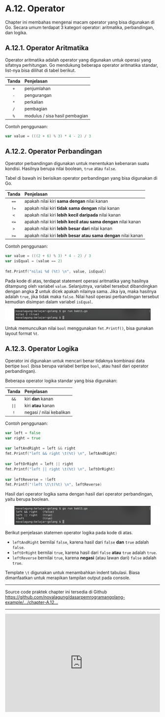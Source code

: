 # A.12. Operator

Chapter ini membahas mengenai macam operator yang bisa digunakan di Go. Secara umum terdapat 3 kategori operator: aritmatika, perbandingan, dan logika.

## A.12.1. Operator Aritmatika

Operator aritmatika adalah operator yang digunakan untuk operasi yang sifatnya perhitungan. Go mendukung beberapa operator aritmatika standar, list-nya bisa dilihat di tabel berikut.

| Tanda | Penjelasan                     |
|:-----:|:------------------------------ |
|  `+`  | penjumlahan                    |
|  `-`  | pengurangan                    |
|  `*`  | perkalian                      |
|  `/`  | pembagian                      |
|  `%`  | modulus / sisa hasil pembagian |

Contoh penggunaan:

```go
var value = (((2 + 6) % 3) * 4 - 2) / 3
```

## A.12.2. Operator Perbandingan

Operator perbandingan digunakan untuk menentukan kebenaran suatu kondisi. Hasilnya berupa nilai boolean, `true` atau `false`.

Tabel di bawah ini berisikan operator perbandingan yang bisa digunakan di Go.

|  Tanda  | Penjelasan                                                     |
|:-------:|:-------------------------------------------------------------- |
|  `==`   | apakah nilai kiri **sama dengan** nilai kanan                  |
|  `!=`   | apakah nilai kiri **tidak sama dengan** nilai kanan            |
| `<`  | apakah nilai kiri **lebih kecil daripada** nilai kanan         |
| `<=` | apakah nilai kiri **lebih kecil atau sama dengan** nilai kanan |
| `>`  | apakah nilai kiri **lebih besar dari** nilai kanan             |
| `>=` | apakah nilai kiri **lebih besar atau sama dengan** nilai kanan |

Contoh penggunaan:

```go
var value = (((2 + 6) % 3) * 4 - 2) / 3
var isEqual = (value == 2)

fmt.Printf("nilai %d (%t) \n", value, isEqual)
```

Pada kode di atas, terdapat statement operasi aritmatika yang hasilnya ditampung oleh variabel `value`. Selanjutnya, variabel tersebut dibandingkan dengan angka **2** untuk dicek apakah nilainya sama. Jika iya, maka hasilnya adalah `true`, jika tidak maka `false`. Nilai hasil operasi perbandingan tersebut kemudian disimpan dalam variabel `isEqual`.

![Penggunaan operator perbandingan](images/A_operator_1_operator_comparison.png)

Untuk memunculkan nilai `bool` menggunakan `fmt.Printf()`, bisa gunakan layout format `%t`.

## A.12.3. Operator Logika

Operator ini digunakan untuk mencari benar tidaknya kombinasi data bertipe `bool` (bisa berupa variabel bertipe `bool`, atau hasil dari operator perbandingan).

Beberapa operator logika standar yang bisa digunakan:

|           Tanda           | Penjelasan               |
|:-------------------------:|:------------------------ |
|       `&&`        | kiri **dan** kanan       |
| <code>&#124;&#124;</code> | kiri **atau** kanan      |
|            `!`            | negasi / nilai kebalikan |

Contoh penggunaan:

```go
var left = false
var right = true

var leftAndRight = left && right
fmt.Printf("left && right \t(%t) \n", leftAndRight)

var leftOrRight = left || right
fmt.Printf("left || right \t(%t) \n", leftOrRight)

var leftReverse = !left
fmt.Printf("!left \t\t(%t) \n", leftReverse)
```

Hasil dari operator logika sama dengan hasil dari operator perbandingan, yaitu berupa boolean.

![Penerapan operator logika](images/A_operator_2_operator_logical.png)

Berikut penjelasan statemen operator logika pada kode di atas.

 - `leftAndRight` bernilai `false`, karena hasil dari `false` **dan** `true` adalah `false`.
 - `leftOrRight` bernilai `true`, karena hasil dari `false` **atau** `true` adalah `true`.
 - `leftReverse` bernilai `true`, karena **negasi** (atau lawan dari) `false` adalah `true`.

Template `\t` digunakan untuk menambahkan indent tabulasi. Biasa dimanfaatkan untuk merapikan tampilan output pada console.

---

<div class="source-code-link">
    <div class="source-code-link-message">Source code praktek chapter ini tersedia di Github</div>
    <a href="https://github.com/novalagung/dasarpemrogramangolang-example/tree/master/chapter-A.12-operator">https://github.com/novalagung/dasarpemrogramangolang-example/.../chapter-A.12...</a>
</div>

---

<iframe src="https://novalagung.substack.com/embed" width="100%" height="320" class="substack-embed" frameborder="0" scrolling="no"></iframe>
